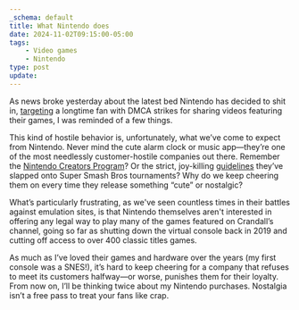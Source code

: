 ```yaml
---
_schema: default
title: What Nintendo does
date: 2024-11-02T09:15:00-05:00
tags:
    - Video games
    - Nintendo
type: post
update:
---
```

As news broke yesterday about the latest bed Nintendo has decided to shit in, [targeting](https://www.theverge.com/games/24272743/nintendo-retro-game-corps-russ-crandall-profile-youtube-emulation-dmca-takedown-copyright-strike) a longtime fan with DMCA strikes for sharing videos featuring their games, I was reminded of a few things.

This kind of hostile behavior is, unfortunately, what we’ve come to expect from Nintendo. Never mind the cute alarm clock or music app—they’re one of the most needlessly customer-hostile companies out there. Remember the [Nintendo Creators Program](https://kotaku.com/nintendos-youtube-plan-is-already-being-panned-by-youtu-1682527904)? Or the strict, joy-killing [guidelines](https://www.ign.com/articles/nintendo-shocks-competitive-fans-with-strict-new-community-tournament-guidelines) they’ve slapped onto Super Smash Bros tournaments? Why do we keep cheering them on every time they release something “cute” or nostalgic?

What’s particularly frustrating, as we've seen countless times in their battles against emulation sites, is that Nintendo themselves aren't interested in offering any legal way to play many of the games featured on Crandall’s channel, going so far as shutting down the virtual console back in 2019 and cutting off access to over 400 classic titles games.

As much as I’ve loved their games and hardware over the years (my first console was a SNES!), it’s hard to keep cheering for a company that refuses to meet its customers halfway—or worse, punishes them for their loyalty. From now on, I’ll be thinking twice about my Nintendo purchases. Nostalgia isn’t a free pass to treat your fans like crap.